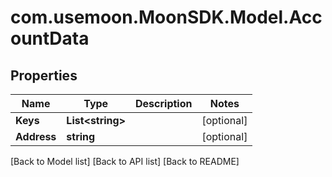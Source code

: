 # com.usemoon.MoonSDK.Model.AccountData

## Properties

| Name        | Type              | Description | Notes       |
| ----------- | ----------------- | ----------- | ----------- |
| **Keys**    | **List\<string>** |             | \[optional] |
| **Address** | **string**        |             | \[optional] |

\[Back to Model list] \[Back to API list] \[Back to README]
